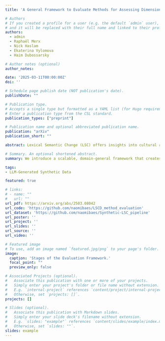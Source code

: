 ```yaml
---
title: 'A General Framework to Evaluate Methods for Assessing Dimensions of Lexical Semantic Change Using LLM-Generated Synthetic Data'

# Authors
# If you created a profile for a user (e.g. the default `admin` user), write the username (folder name) here
# and it will be replaced with their full name and linked to their profile.
authors:
  - admin
  - Raphaël Merx
  - Nick Haslam
  - Ekaterina Vylomova
  - Haim Dubossarsky

# Author notes (optional)
author_notes:

date: '2025-03-11T00:00:00Z'
doi: ''

# Schedule page publish date (NOT publication's date).
publishDate: ""

# Publication type.
# Accepts a single type but formatted as a YAML list (for Hugo requirements).
# Enter a publication type from the CSL standard.
publication_types: ["preprint"]

# Publication name and optional abbreviated publication name.
publication: "arXiv"
publication_short: ""

abstract: Lexical Semantic Change (LSC) offers insights into cultural and social dynamics. Yet, the validity of methods for measuring kinds of LSC has yet to be established due to the absence of historical benchmark datasets. To address this gap, we develop a novel three-stage evaluation framework that involves; 1) creating a scalable, domain-general methodology for generating synthetic datasets that simulate theory-driven LSC across time, leveraging In-Context Learning and a lexical database; 2) using these datasets to evaluate the effectiveness of various methods; and 3) assessing their suitability for specific dimensions and domains. We apply this framework to simulate changes across key dimensions of LSC (SIB; Sentiment, Intensity, and Breadth) using examples from psychology, and evaluate the sensitivity of selected methods to detect these artificially induced changes. Our findings support the utility of the synthetic data approach, validate the efficacy of tailored methods for detecting synthetic changes in SIB, and reveal that a state-of-the-art LSC model faces challenges in detecting affective dimensions of LSC. This framework provides a valuable tool for dimension- and domain-specific bench-marking and evaluation of LSC methods, with particular benefits for the social sciences. 

# Summary. An optional shortened abstract.
summary: We introduce a scalable, domain-general framework that creates diachronic, LLM-generated synthetic datasets to simulate theory-driven Lexical Semantic Change (LSC) and evaluates various methods for measuring kinds of LSC--using examples from psychology, we apply this framework to assess the sensitivity of a suite of methods in detecting artificially induced changes in dimensions of Sentiment, Intensity, and Breadth (SIB), ultimately identifying the most suitable approach for each dimension.

tags:
- LLM-Generated Synthetic Data

featured: true

# links:
# - name: ""
#   url: ""
url_pdf: https://arxiv.org/abs/2503.08042
url_code: 'https://github.com/naomibaes/LSCD_method_evaluation'
url_dataset: 'https://github.com/naomibaes/Synthetic-LSC_pipeline'
url_poster: ''
url_project: ''
url_slides: ''
url_source: ''
url_video: ''

# Featured image
# To use, add an image named `featured.jpg/png` to your page's folder. 
image:
  caption: 'Stages of the Evaluation Framework.'
  focal_point: ""
  preview_only: false

# Associated Projects (optional).
#   Associate this publication with one or more of your projects.
#   Simply enter your project's folder or file name without extension.
#   E.g. `internal-project` references `content/project/internal-project/index.md`.
#   Otherwise, set `projects: []`.
projects: []

# Slides (optional).
#   Associate this publication with Markdown slides.
#   Simply enter your slide deck's filename without extension.
#   E.g. `slides: "example"` references `content/slides/example/index.md`.
#   Otherwise, set `slides: ""`.
slides: example
---
```


